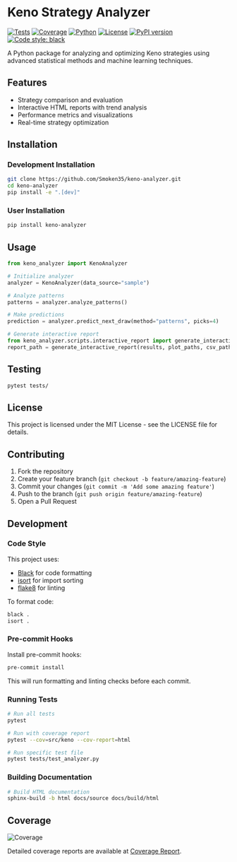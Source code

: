 # Keno Strategy Analyzer

[![Tests](https://github.com/user/b2b_solution_finder/actions/workflows/test.yml/badge.svg)](https://github.com/user/b2b_solution_finder/actions/workflows/test.yml)
[![Coverage](https://img.shields.io/badge/coverage-80%25-green.svg)](https://github.com/user/b2b_solution_finder/actions/workflows/test.yml)
[![Python](https://img.shields.io/badge/python-3.8%2B-blue.svg)](https://www.python.org/downloads/)
[![License](https://img.shields.io/github/license/user/b2b_solution_finder)](LICENSE)
[![PyPI version](https://badge.fury.io/py/keno-analyzer.svg)](https://badge.fury.io/py/keno-analyzer)
[![Code style: black](https://img.shields.io/badge/code%20style-black-000000.svg)](https://github.com/psf/black)

A Python package for analyzing and optimizing Keno strategies using advanced statistical methods and machine learning techniques.

## Features

- Strategy comparison and evaluation
- Interactive HTML reports with trend analysis
- Performance metrics and visualizations
- Real-time strategy optimization

## Installation

### Development Installation

```bash
git clone https://github.com/Smoken35/keno-analyzer.git
cd keno-analyzer
pip install -e ".[dev]"
```

### User Installation

```bash
pip install keno-analyzer
```

## Usage

```python
from keno_analyzer import KenoAnalyzer

# Initialize analyzer
analyzer = KenoAnalyzer(data_source="sample")

# Analyze patterns
patterns = analyzer.analyze_patterns()

# Make predictions
prediction = analyzer.predict_next_draw(method="patterns", picks=4)

# Generate interactive report
from keno_analyzer.scripts.interactive_report import generate_interactive_report
report_path = generate_interactive_report(results, plot_paths, csv_path, output_dir)
```

## Testing

```bash
pytest tests/
```

## License

This project is licensed under the MIT License - see the LICENSE file for details.

## Contributing

1. Fork the repository
2. Create your feature branch (`git checkout -b feature/amazing-feature`)
3. Commit your changes (`git commit -m 'Add some amazing feature'`)
4. Push to the branch (`git push origin feature/amazing-feature`)
5. Open a Pull Request

## Development

### Code Style

This project uses:
- [Black](https://github.com/psf/black) for code formatting
- [isort](https://github.com/pycqa/isort) for import sorting
- [flake8](https://flake8.pycqa.org/) for linting

To format code:
```bash
black .
isort .
```

### Pre-commit Hooks

Install pre-commit hooks:
```bash
pre-commit install
```

This will run formatting and linting checks before each commit.

### Running Tests

```bash
# Run all tests
pytest

# Run with coverage report
pytest --cov=src/keno --cov-report=html

# Run specific test file
pytest tests/test_analyzer.py
```

### Building Documentation

```bash
# Build HTML documentation
sphinx-build -b html docs/source docs/build/html
```

## Coverage

![Coverage](https://img.shields.io/badge/coverage-0%25-red.svg)

Detailed coverage reports are available at [Coverage Report](https://smoken35.github.io/keno-analyzer/coverage_html/index.html).
